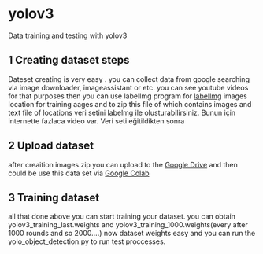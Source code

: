# yolov3

Data training and testing with yolov3

## 1 Creating dataset steps

Dateset creating is very easy . you can collect data from google searching via  image downloader, imageassistant or etc. you can see youtube videos for that purposes then  you can use labelImg program for [labelImg](https://github.com/heartexlabs/labelImg) images location for training aages and to zip this file of which contains images and text file of locations
veri setini labelmg ile olusturabilirsiniz. Bunun için internette fazlaca video var. Veri seti  eğitildikten sonra
 ## 2 Upload dataset
 	
 after creaition images.zip you can upload to the [Google Drive](https://drive.google.com) and then could be use this data set via [Google Colab](https://colab.research.google.com/)

## 3 Training dataset
 
all that done above you can start training your dataset. you can obtain yolov3_training_last.weights and yolov3_training_1000.weights(every after 1000 rounds and so 2000....)
now dataset weights easy and you can run the yolo_object_detection.py to run test proccesses.


